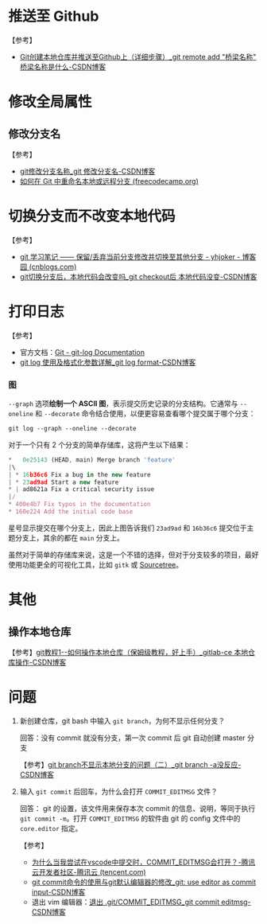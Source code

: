 # 推送至 Github

【参考】

- [Git创建本地仓库并推送至Github上（详细步骤）_git remote add "桥梁名称" 桥梁名称是什么-CSDN博客](https://blog.csdn.net/Rao_Limon/article/details/108418233)

# 修改全局属性

## 修改分支名

【参考】

- [git修改分支名称_git 修改分支名-CSDN博客](https://blog.csdn.net/weixin_49343190/article/details/121924241)
- [如何在 Git 中重命名本地或远程分支 (freecodecamp.org)](https://www.freecodecamp.org/chinese/news/how-to-rename-a-local-or-remote-branch-in-git)

# 切换分支而不改变本地代码

【参考】

- [git 学习笔记 —— 保留/丢弃当前分支修改并切换至其他分支 - yhjoker - 博客园 (cnblogs.com)](https://www.cnblogs.com/yhjoker/p/11776240.html)
- [git切换分支后，本地代码会改变吗_git checkout后 本地代码没变-CSDN博客](https://blog.csdn.net/weixin_45813802/article/details/129200139)

# 打印日志

【参考】

- 官方文档：[Git - git-log Documentation](https://git.github.io/git-scm.com/docs/git-log/zh_HANS-CN)
- [git log 使用及格式化参数详解_git log format-CSDN博客](https://blog.csdn.net/u011106915/article/details/105836289)

### 图

`--graph` 选项**绘制一个 ASCII 图**，表示提交历史记录的分支结构。它通常与 `--oneline` 和 `--decorate` 命令结合使用，以便更容易查看哪个提交属于哪个分支：

```css
git log --graph --oneline --decorate
```

对于一个只有 2 个分支的简单存储库，这将产生以下结果：

```js
*   0e25143 (HEAD, main) Merge branch 'feature'
|\  
| * 16b36c6 Fix a bug in the new feature
| * 23ad9ad Start a new feature
* | ad8621a Fix a critical security issue
|/  
* 400e4b7 Fix typos in the documentation
* 160e224 Add the initial code base
```

星号显示提交在哪个分支上，因此上图告诉我们 `23ad9ad` 和 `16b36c6` 提交位于主题分支上，其余的都在 `main` 分支上。

虽然对于简单的存储库来说，这是一个不错的选择，但对于分支较多的项目，最好使用功能更全的可视化工具，比如 `gitk` 或 [Sourcetree](https://www.atlassian.com/zh/software/sourcetree)。

# 其他

## 操作本地仓库

【参考】[git教程1--如何操作本地仓库（保姆级教程，好上手）_gitlab-ce 本地仓库操作-CSDN博客](https://blog.csdn.net/TroyeSivanlp/article/details/121172010)

# 问题

1. 新创建仓库，git bash 中输入 `git branch`，为何不显示任何分支？

   回答：没有 commit 就没有分支，第一次 commit 后 git 自动创建 master 分支

   【参考】[git branch不显示本地分支的问题（二）_git branch -a没反应-CSDN博客](https://blog.csdn.net/qq_39671159/article/details/81261049)

2. 输入 `git commit` 后回车，为什么会打开 `COMMIT_EDITMSG` 文件？

   回答： git 的设置，该文件用来保存本次 commit 的信息、说明，等同于执行 `git commit -m`。打开 `COMMIT_EDITMSG` 的软件由 git 的 config 文件中的 `core.editor` 指定。

   【参考】

   - [为什么当我尝试在vscode中提交时，COMMIT_EDITMSG会打开？-腾讯云开发者社区-腾讯云 (tencent.com)](https://cloud.tencent.com/developer/ask/sof/107109436)
   - [git commit命令的使用与git默认编辑器的修改_git: use editor as commit input-CSDN博客](https://blog.csdn.net/longxiaowu/article/details/24017181)
   - 退出 vim 编辑器：[退出 .git/COMMIT_EDITMSG_git commit editmsg-CSDN博客](https://blog.csdn.net/qq_42770949/article/details/104974965)